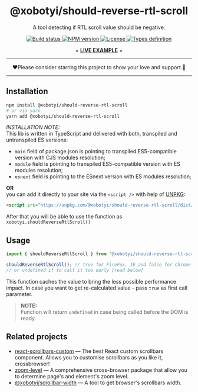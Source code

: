 <div align="center">
    <H1>@xobotyi/should-reverse-rtl-scroll</H1>
    <p>A tool detecting if RTL scroll value should be negative.</p>
    <p>
        <a href="https://www.npmjs.com/package/@xobotyi/should-reverse-rtl-scroll">
            <img src="https://flat.badgen.net/travis/xobotyi/scrollbar-width" alt="Build status"/>
        </a>
        <a href="https://www.npmjs.com/package/@xobotyi/should-reverse-rtl-scroll">
            <img src="https://flat.badgen.net/npm/v/@xobotyi/should-reverse-rtl-scroll" alt="NPM version"/>
        </a>
        <a href="https://www.npmjs.com/package/@xobotyi/should-reverse-rtl-scroll">
            <img src="https://flat.badgen.net/npm/license/@xobotyi/should-reverse-rtl-scroll" alt="License"/>
        </a>
        <a href="https://www.npmjs.com/package/@xobotyi/should-reverse-rtl-scroll">
            <img src="https://flat.badgen.net/npm/types/@xobotyi/should-reverse-rtl-scroll" alt="Types definition"/>
        </a>
    </p>
    <p>×&nbsp;<strong><a href="https://codesandbox.io/s/xobotyishould-reverse-rtl-scroll-live-example-rhqgl">LIVE EXAMPLE</a></strong>&nbsp;×</p>
</div>

---

<div align="center">❤️Please consider starring this project to show your love and support.🙌</div>

---

## Installation
```bash
npm install @xobotyi/should-reverse-rtl-scroll
# or via yarn
yarn add @xobotyi/should-reverse-rtl-scroll
```
_INSTALLATION NOTE:_  
This lib is written in TypeScript and delivered with both, transpiled and untranspiled ES versions:

- `main` field of package.json is pointing to transpiled ES5-compatible version with CJS modules resolution;
- `module` field is pointing to transpiled ES5-compatible version with ES modules resolution;
- `esnext` field is pointing to the ESnext version with ES modules resolution;


**OR**  
you can add it directly to your site via the `<script />` with help of [UNPKG](https://unpkg.com):
```html
<script src="https://unpkg.com/@xobotyi/should-reverse-rtl-scroll/dist/index.min.js"/>
```
After that you will be able to use the function as `xobotyi.shouldReverseRtlScroll()`

## Usage

```javascript
import { shouldReverseRtlScroll } from "@xobotyi/should-reverse-rtl-scroll";

shouldReverseRtlScroll(); // true for FireFox, IE and false for Chrome or SSR
// or undefined if to call it too early [read below]
```

This function caches the value to bring the less possible performance impact. In case you want to get re-calculated value - pass `true` as first call parameter.

>**NOTE:**  
>Function will return `undefined` in case being called before the DOM is ready.


## Related projects
- [react-scrollbars-custom](https://www.npmjs.com/package/react-scrollbars-custom) &mdash; The best React custom scrollbars component. Allows you to customise scrollbars as you like it, crossbrowser!
- [zoom-level](https://www.npmjs.com/package/zoom-level) &mdash; A comprehensive cross-browser package that allow you to determine page's and element's zoom level.
- [@xobotyi/scrollbar-width](https://www.npmjs.com/package/@xobotyi/scrollbar-width) &mdash; A tool to get browser's scrollbars width.
